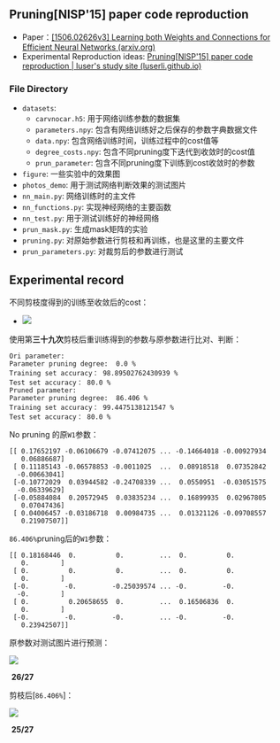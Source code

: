 ## Pruning[NISP'15] paper code reproduction

- Paper：[[1506.02626v3] Learning both Weights and Connections for Efficient Neural Networks (arxiv.org)](https://arxiv.org/abs/1506.02626v3)
- Experimental Reproduction ideas: [Pruning[NISP'15] paper code reproduction | luser's study site (luserli.github.io)](https://luserli.github.io/post/pruningnisp15lun-wen-fu-xian/)

### File Directory

- `datasets`:
  - `carvnocar.h5`: 用于网络训练参数的数据集
  - `parameters.npy`: 包含有网络训练好之后保存的参数字典数据文件
  - `data.npy`: 包含网络训练时间，训练过程中的cost值等
  - `degree_costs.npy`: 包含不同pruning度下迭代到收敛时的cost值
  - `prun_parameter`: 包含不同pruning度下训练到cost收敛时的参数
- `figure`: 一些实验中的效果图
- `photos_demo`: 用于测试网络判断效果的测试图片
- `nn_main.py`: 网络训练时的主文件
- `nn_functions.py`: 实现神经网络的主要函数
- `nn_test.py`: 用于测试训练好的神经网络
- `prun_mask.py`: 生成mask矩阵的实验
- `pruning.py`: 对原始参数进行剪枝和再训练，也是这里的主要文件
- `prun_parameters.py`: 对裁剪后的参数进行测试

## Experimental record

不同剪枝度得到的训练至收敛后的cost：

- ![](https://s2.loli.net/2023/01/03/tgQWHFR1n8IKXZM.png)




使用第**三十九次**剪枝后重训练得到的参数与原参数进行比对、判断：

```
Ori parameter:
Parameter pruning degree:  0.0 %
Training set accuracy： 98.89502762430939 %
Test set accuracy： 80.0 %
Pruned parameter:
Parameter pruning degree:  86.406 %
Training set accuracy： 99.4475138121547 %
Test set accuracy： 80.0 %
```

No pruning 的原`W1`参数：

```
[[ 0.17652197 -0.06106679 -0.07412075 ... -0.14664018 -0.00927934
   0.06886687]
 [ 0.11185143 -0.06578853 -0.0011025  ...  0.08918518  0.07352842
  -0.00663041]
 [-0.10772029  0.03944582 -0.24708339 ...  0.0550951  -0.03051575
  -0.06339629]
 [-0.05884084  0.20572945  0.03835234 ...  0.16899935  0.02967805
   0.07047436]
 [ 0.04006457 -0.03186718  0.00984735 ...  0.01321126 -0.09708557
   0.21907507]]
```

`86.406%`pruning后的`W1`参数：

```
[[ 0.18168446  0.          0.         ...  0.          0.
   0.        ]
 [ 0.          0.          0.         ...  0.          0.
   0.        ]
 [-0.         -0.         -0.25039574 ... -0.         -0.
  -0.        ]
 [ 0.          0.20658655  0.         ...  0.16506836  0.
   0.        ]
 [-0.         -0.         -0.         ... -0.         -0.
   0.23942507]]
```

原参数对测试图片进行预测：

![](https://s2.loli.net/2023/01/03/4YToAjPKh5wO9kH.png)

​																													**26/27**

剪枝后[`86.406%`]：

![](https://s2.loli.net/2023/01/03/UQH7gkdM3Ronm5X.png)

​																													**25/27**

